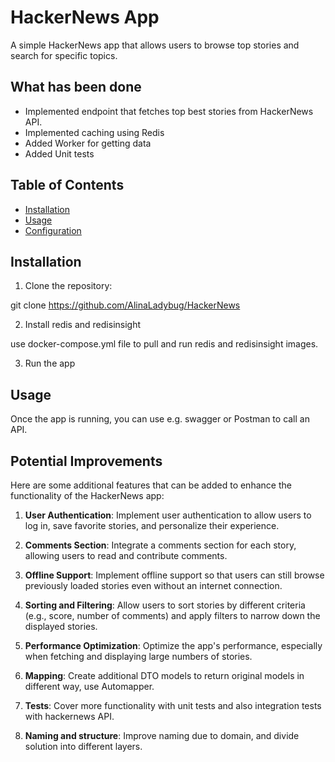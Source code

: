 # HackerNews App

A simple HackerNews app that allows users to browse top stories and search for specific topics.

## What has been done

- Implemented endpoint that fetches top best stories from HackerNews API.
- Implemented caching using Redis
- Added Worker for getting data
- Added Unit tests

## Table of Contents

- [Installation](#installation)
- [Usage](#usage)
- [Configuration](#configuration)


## Installation

1. Clone the repository:

git clone https://github.com/AlinaLadybug/HackerNews

2. Install redis and redisinsight

use docker-compose.yml file to pull and run redis and redisinsight images.

3. Run the app

## Usage

Once the app is running, you can use e.g. swagger or Postman to call an API.

## Potential Improvements

Here are some additional features that can be added to enhance the functionality of the HackerNews app:
1. **User Authentication**: Implement user authentication to allow users to log in, save favorite stories, and personalize their experience.

2. **Comments Section**: Integrate a comments section for each story, allowing users to read and contribute comments.

3. **Offline Support**: Implement offline support so that users can still browse previously loaded stories even without an internet connection.

4. **Sorting and Filtering**: Allow users to sort stories by different criteria (e.g., score, number of comments) and apply filters to narrow down the displayed stories.

5. **Performance Optimization**: Optimize the app's performance, especially when fetching and displaying large numbers of stories.

6. **Mapping**: Create additional DTO models to return original models in different way, use Automapper.

7. **Tests**: Cover more functionality with unit tests and also integration tests with hackernews API.

8. **Naming and structure**: Improve naming due to domain, and divide solution into different layers.
